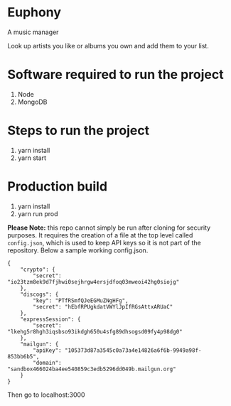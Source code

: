 # Euphony
A music manager

Look up artists you like or albums you own and add them to your list.

# Software required to run the project
1. Node
2. MongoDB

# Steps to run the project
1. yarn install
2. yarn start

# Production build
1. yarn install
2. yarn run prod

**Please Note:** this repo cannot simply be run after cloning for security purposes. It requires the creation of a file at the top level called `config.json`, which is used to keep API keys so it is not part of the repository. Below a sample working config.json.
```
{
    "crypto": {
        "secret": "io23tzm8ek9d7fjhwi0sejhrgw4ersjdfoq03mweoi42hg0siojg"
    },
    "discogs": {
        "key": "PTfRSmfQJeEGMuZNgHFg",
        "secret": "hEbfRPUgkdatVWYlJpIfRGsAttxARUaC"
    },
    "expressSession": {
        "secret": "lkehg5r8hgh3iqsbso93ikdgh650u4sfg89dhsogsd09fy4p98dg0"
    },
    "mailgun": {
        "apiKey": "105373d87a3545c0a73a4e14826a6f6b-9949a98f-853bb6b5",
        "domain": "sandbox466024ba4ee540859c3edb5296dd049b.mailgun.org"
    }
}
```

Then go to localhost:3000
